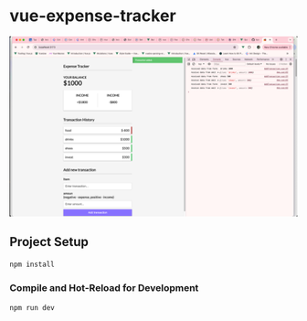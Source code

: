 # vue-expense-tracker
![snapshot](expense-tracker-snapshot.png)

## Project Setup

```sh
npm install
```

### Compile and Hot-Reload for Development

```sh
npm run dev
```
